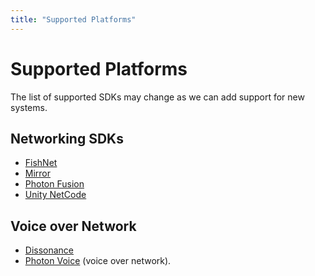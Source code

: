 ```yaml
---
title: "Supported Platforms"
---
```


# Supported Platforms

The list of supported SDKs may change as we can add support for new systems.

## Networking SDKs
- [FishNet](https://fish-networking.gitbook.io/docs)
- [Mirror](https://mirror-networking.com/)
- [Photon Fusion](https://www.photonengine.com/fusion)
- [Unity NetCode](https://docs-multiplayer.unity3d.com/netcode/current/about/)

## Voice over Network
- [Dissonance](https://placeholder-software.co.uk/dissonance/docs/index.html)
- [Photon Voice](https://www.photonengine.com/voice) (voice over network).

